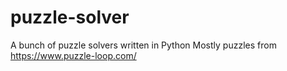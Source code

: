 # puzzle-solver
A bunch of puzzle solvers written in Python
Mostly puzzles from https://www.puzzle-loop.com/
